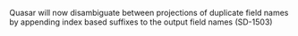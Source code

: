Quasar will now disambiguate between projections of duplicate field names by appending index based suffixes to the output field names (SD-1503)